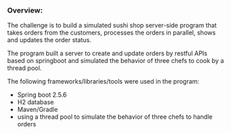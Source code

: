 ### Overview: ###

The challenge is to build a simulated sushi shop server-side program that takes orders from the 
customers, processes the orders in parallel, shows and updates the order status. 

The program built a server to create and update orders by restful APIs based on springboot and simulated the behavior of 
three chefs to cook by a thread pool.

The following frameworks/libraries/tools were used in the program:

- Spring boot 2.5.6
- H2 database
- Maven/Gradle
- using a thread pool to simulate the behavior of three chefs to handle orders